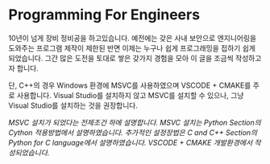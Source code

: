 # Programming For Engineers

10년이 넘게 장비 정비공을 하고있습니다. 예전에는 갖은 사내 보안으로 엔지니어링을 도와주는 프로그램 제작이 제한된 반면 이제는 누구나 쉽게 프로그래밍을 접하기 쉽게 되었습니다. 그간 많은 도전을 토대로 쌓은 갖가지 경험을 모아 이 글을 조금씩 작성하고자 합니다.

단, C++의 경우 Windows 환경에 MSVC를 사용하였으며 VSCODE + CMAKE를 주로 사용합니다. Visual Studio를 설치하지 않고 MSVC를 설치할 수 있으나, 그냥 Visual Studio를 설치하는 것을 권장합니다.

*MSVC 설치가 되었다는 전제조건 하에 설명합니다. MSVC 설치는 Python Section의 Cython 적용방법에서 설명하였습니다.*
*추가적인 설정장법은 C and C++ Section의 Python for C language에서 설명하였습니다.*
*VSCODE + CMAKE 개발환경에서 작성되었습니다.*


